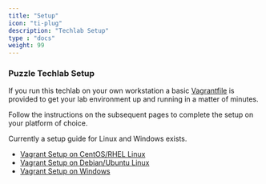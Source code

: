 ```yaml
---
title: "Setup"
icon: "ti-plug"
description: "Techlab Setup"
type : "docs"
weight: 99
---
```


### Puzzle Techlab Setup

If you run this techlab on your own workstation a basic
[Vagrantfile][vagrantfile] is provided to get your lab
environment up and running in a matter of minutes.

Follow the instructions on the subsequent pages to complete
the setup on your platform of choice.

Currently a setup guide for Linux and Windows exists.

* <i class="ti-linux" style="color: #DD3300;"></i> [Vagrant Setup on CentOS/RHEL Linux](rhel_setup)
* <i class="ti-linux" style="color: #DD9900;"></i> [Vagrant Setup on Debian/Ubuntu Linux](debian_setup)
* <i class="ti-microsoft" style="color: #0099FF;"></i> [Vagrant Setup on Windows](windows_setup)

[vagrantfile]: https://raw.githubusercontent.com/puzzle/ansible-techlab/master/Vagrantfile
